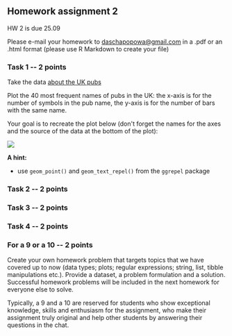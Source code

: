 ## Homework assignment 2

HW 2 is due 25.09

Please e-mail your homework to daschapopowa@gmail.com in a .pdf or an .html format (please use R Markdown to create your file)

### Task 1 -- 2 points

Take the data [about the UK pubs](https://raw.githubusercontent.com/dashapopova/Intro-to-R/main/HWs/HW2/UK_pubs.csv)

Plot the 40 most frequent names of pubs in the UK: the x-axis is for the number of symbols in the pub name, the y-axis is for the number of bars with the same name.

Your goal is to recreate the plot below (don't forget the names for the axes and the source of the data at the bottom of the plot):

![](https://github.com/dashapopova/Intro-to-R/blob/main/HWs/HW2/pubs.png)

**A hint:**

+ use ```geom_point()``` and ```geom_text_repel()``` from the ```ggrepel``` package

### Task 2 -- 2 points

### Task 3 -- 2 points

### Task 4 -- 2 points

### For a 9 or a 10 -- 2 points

Create your own homework problem that targets topics that we have covered up to now (data types; plots; regular expressions; string, list, tibble manipulations etc.). Provide a dataset, a problem formulation and a solution. Successful homework problems will be included in the next homework for everyone else to solve.

Typically, a 9 and a 10 are reserved for students who show exceptional knowledge, skills and enthusiasm for the assignment, who make their assignment truly original and help other students by answering their questions in the chat.
